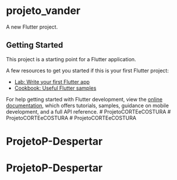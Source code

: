 # projeto_vander

A new Flutter project.

## Getting Started

This project is a starting point for a Flutter application.

A few resources to get you started if this is your first Flutter project:

- [Lab: Write your first Flutter app](https://docs.flutter.dev/get-started/codelab)
- [Cookbook: Useful Flutter samples](https://docs.flutter.dev/cookbook)

For help getting started with Flutter development, view the
[online documentation](https://docs.flutter.dev/), which offers tutorials,
samples, guidance on mobile development, and a full API reference.
#   P r o j e t o C O R T E e C O S T U R A  
 #   P r o j e t o C O R T E e C O S T U R A  
 # ProjetoCORTEeCOSTURA
# ProjetoP-Despertar
# ProjetoP-Despertar
